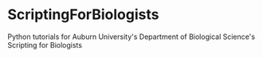# ScriptingForBiologists
Python tutorials for Auburn University's Department of Biological Science's Scripting for Biologists
